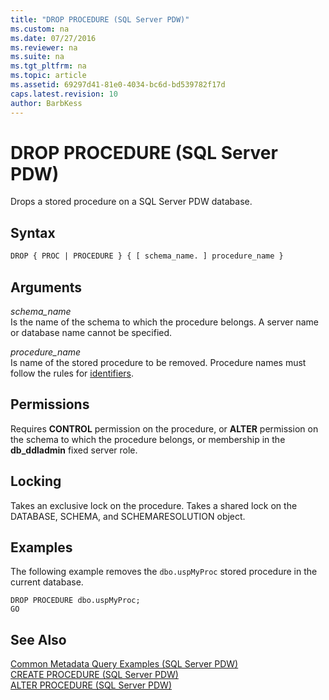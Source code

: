 ```yaml
---
title: "DROP PROCEDURE (SQL Server PDW)"
ms.custom: na
ms.date: 07/27/2016
ms.reviewer: na
ms.suite: na
ms.tgt_pltfrm: na
ms.topic: article
ms.assetid: 69297d41-81e0-4034-bc6d-bd539782f17d
caps.latest.revision: 10
author: BarbKess
---
```

# DROP PROCEDURE (SQL Server PDW)
Drops a stored procedure on a SQL Server PDW database.  
  
## Syntax  
  
```vb  
DROP { PROC | PROCEDURE } { [ schema_name. ] procedure_name }  
```  
  
## Arguments  
*schema_name*  
Is the name of the schema to which the procedure belongs. A server name or database name cannot be specified.  
  
*procedure_name*  
Is name of the stored procedure to be removed. Procedure names must follow the rules for [identifiers](assetId:///171291bb-f57f-4ad1-8cea-0b092d5d150c).  
  
## Permissions  
Requires **CONTROL** permission on the procedure, or **ALTER** permission on the schema to which the procedure belongs, or membership in the **db_ddladmin** fixed server role.  
  
## Locking  
Takes an exclusive lock on the procedure. Takes a shared lock on the DATABASE, SCHEMA, and SCHEMARESOLUTION object.  
  
## Examples  
The following example removes the `dbo.uspMyProc` stored procedure in the current database.  
  
```  
DROP PROCEDURE dbo.uspMyProc;  
GO  
```  
  
## See Also  
[Common Metadata Query Examples &#40;SQL Server PDW&#41;](../../mpp/sqlpdw/common-metadata-query-examples-sql-server-pdw.md)  
[CREATE PROCEDURE &#40;SQL Server PDW&#41;](../../mpp/sqlpdw/create-procedure-sql-server-pdw.md)  
[ALTER PROCEDURE &#40;SQL Server PDW&#41;](../../mpp/sqlpdw/alter-procedure-sql-server-pdw.md)  
  
